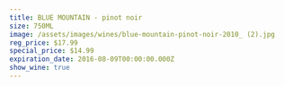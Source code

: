```yaml
---
title: BLUE MOUNTAIN - pinot noir
size: 750ML
image: /assets/images/wines/blue-mountain-pinot-noir-2010_ (2).jpg
reg_price: $17.99
special_price: $14.99
expiration_date: 2016-08-09T00:00:00.000Z
show_wine: true
---
```



